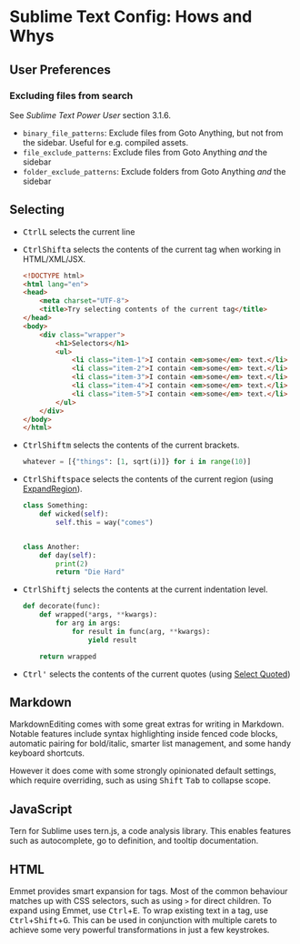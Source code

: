 # Sublime Text Config: Hows and Whys

## User Preferences
### Excluding files from search
See _Sublime Text Power User_ section 3.1.6.

* `binary_file_patterns`: Exclude files from Goto Anything, but not from the
    sidebar. Useful for e.g. compiled assets.
* `file_exclude_patterns`: Exclude files from Goto Anything _and_ the sidebar
* `folder_exclude_patterns`: Exclude folders from Goto Anything _and_ the
    sidebar

## Selecting
* <kbd>Ctrl</kbd><kbd>L</kbd> selects the current line
* <kbd>Ctrl</kbd><kbd>Shift</kbd><kbd>a</kbd> selects the contents of the
    current tag when working in HTML/XML/JSX.

    ```html
    <!DOCTYPE html>
    <html lang="en">
    <head>
        <meta charset="UTF-8">
        <title>Try selecting contents of the current tag</title>
    </head>
    <body>
        <div class="wrapper">
            <h1>Selectors</h1>
            <ul>
                <li class="item-1">I contain <em>some</em> text.</li>
                <li class="item-2">I contain <em>some</em> text.</li>
                <li class="item-3">I contain <em>some</em> text.</li>
                <li class="item-4">I contain <em>some</em> text.</li>
                <li class="item-5">I contain <em>some</em> text.</li>
            </ul>
        </div>
    </body>
    </html>
    ```

* <kbd>Ctrl</kbd><kbd>Shift</kbd><kbd>m</kbd> selects the contents of the
    current brackets.

    ```python
    whatever = [{"things": [1, sqrt(i)]} for i in range(10)]
    ```

* <kbd>Ctrl</kbd><kbd>Shift</kbd><kbd>space</kbd> selects the contents of the
    current region (using [ExpandRegion][pkg:expand-region]).

    ```python
    class Something:
        def wicked(self):
            self.this = way("comes")


    class Another:
        def day(self):
            print(2)
            return "Die Hard"
    ```

* <kbd>Ctrl</kbd><kbd>Shift</kbd><kbd>j</kbd> selects the contents at the
    current indentation level.

    ```python
    def decorate(func):
        def wrapped(*args, **kwargs):
            for arg in args:
                for result in func(arg, **kwargs):
                    yield result

        return wrapped
    ```

* <kbd>Ctrl</kbd><kbd>'</kbd> selects the contents of the current quotes (using [Select Quoted][pkg:select-quoted])


## Markdown
MarkdownEditing comes with some great extras for writing in Markdown. Notable
features include syntax highlighting inside fenced code blocks, automatic
pairing for bold/italic, smarter list management, and some handy keyboard
shortcuts.

However it does come with some strongly opinionated default settings, which
require overriding, such as using <kbd>Shift</kbd> <kbd>Tab</kbd> to collapse
scope.

## JavaScript
Tern for Sublime uses tern.js, a code analysis library. This enables features
such as autocomplete, go to definition, and tooltip documentation.

## HTML
Emmet provides smart expansion for tags. Most of the common behaviour matches
up with CSS selectors, such as using `>` for direct children. To expand using
Emmet, use <kbd>Ctrl</kbd>+<kbd>E</kbd>. To wrap existing text in a tag, use
<kbd>Ctrl</kbd>+<kbd>Shift</kbd>+<kbd>G</kbd>. This can be used in conjunction
with multiple carets to achieve some very powerful transformations in just a
few keystrokes.

[pkg:select-quoted]: https://github.com/int3h/SublimeSelectQuoted
[pkg:expand-region]: https://github.com/aronwoost/sublime-expand-region
